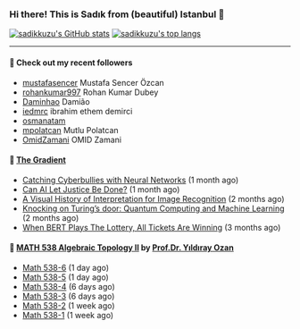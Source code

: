 ### Hi there! This is Sadık from (beautiful) Istanbul 👋

[![sadikkuzu's GitHub stats](https://github-readme-stats.vercel.app/api?username=sadikkuzu&show_icons=true&theme=dark&hide=stars&hide_title=true)](https://github.com/sadikkuzu)
[![sadikkuzu's top langs](https://github-readme-stats.vercel.app/api/top-langs/?username=sadikkuzu&langs_count=6&layout=compact&theme=dark&hide_title=true)](https://github.com/sadikkuzu)

---

#### 🔭 Check out my recent followers

- [mustafasencer](https://github.com/mustafasencer) Mustafa Sencer Özcan
- [rohankumar997](https://github.com/rohankumar997) Rohan Kumar Dubey
- [Daminhao](https://github.com/Daminhao) Damião
- [iedmrc](https://github.com/iedmrc) ibrahim ethem demirci
- [osmanatam](https://github.com/osmanatam) 
- [mpolatcan](https://github.com/mpolatcan) Mutlu Polatcan
- [OmidZamani](https://github.com/OmidZamani) OMID Zamani


#### 🔻 [The Gradient](https://thegradient.pub)

- [Catching Cyberbullies with Neural Networks](https://thegradient.pub/catching-cyberbullies-with-neural-networks/) (1 month ago)
- [Can AI Let Justice Be Done?](https://thegradient.pub/robot-judges/) (1 month ago)
- [A Visual History of Interpretation for Image Recognition](https://thegradient.pub/a-visual-history-of-interpretation-for-image-recognition/) (2 months ago)
- [Knocking on Turing’s door: Quantum Computing and Machine Learning](https://thegradient.pub/knocking-on-turings-door-quantum-computing-and-machine-learning/) (2 months ago)
- [When BERT Plays The Lottery, All Tickets Are Winning](https://thegradient.pub/when-bert-plays-the-lottery-all-tickets-are-winning/) (3 months ago)


#### 🎼 [MATH 538 Algebraic Topology II](https://www.youtube.com/playlist?list=PLBMmiR8tC9UmP3YhW1R2tNSqTCpq-kaDh) by [Prof.Dr. Yıldıray Ozan](http://users.metu.edu.tr/ozan/indexEng.html)

- [Math 538-6](https://www.youtube.com/watch?v=zQ--uRnYu7o) (1 day ago)
- [Math 538-5](https://www.youtube.com/watch?v=S4e5jGol5Nk) (1 day ago)
- [Math 538-4](https://www.youtube.com/watch?v=IhmA_gXjPVc) (6 days ago)
- [Math 538-3](https://www.youtube.com/watch?v=ouhicmNal20) (6 days ago)
- [Math 538-2](https://www.youtube.com/watch?v=xqBTFQDlWQE) (1 week ago)
- [Math 538-1](https://www.youtube.com/watch?v=pUcb8QkYp7E) (1 week ago)


